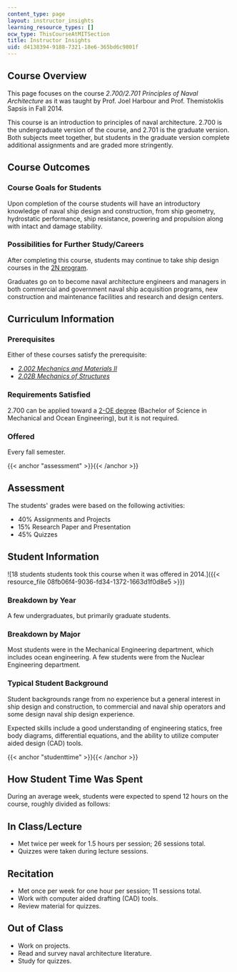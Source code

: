 ```yaml
---
content_type: page
layout: instructor_insights
learning_resource_types: []
ocw_type: ThisCourseAtMITSection
title: Instructor Insights
uid: d4138394-9188-7321-18e6-365bd6c9801f
---
```


Course Overview
---------------

This page focuses on the course _2.700/2.701 Principles of Naval Architecture_ as it was taught by Prof. Joel Harbour and Prof. Themistoklis Sapsis in Fall 2014.

This course is an introduction to principles of naval architecture. 2.700 is the undergraduate version of the course, and 2.701 is the graduate version. Both subjects meet together, but students in the graduate version complete additional assignments and are graded more stringently.

Course Outcomes
---------------

### Course Goals for Students

Upon completion of the course students will have an introductory knowledge of naval ship design and construction, from ship geometry, hydrostatic performance, ship resistance, powering and propulsion along with intact and damage stability.

### Possibilities for Further Study/Careers

After completing this course, students may continue to take ship design courses in the [2N program](https://2n.mit.edu/).

Graduates go on to become naval architecture engineers and managers in both commercial and government naval ship acquisition programs, new construction and maintenance facilities and research and design centers.

Curriculum Information
----------------------

### Prerequisites

Either of these courses satisfy the prerequisite:

*   [_2.002 Mechanics and Materials II_](/courses/2-002-mechanics-and-materials-ii-spring-2004/)
*   [_2.02B Mechanics of Structures_](http://student.mit.edu/catalog/m2a.html#2.02B)

### Requirements Satisfied

2.700 can be applied toward a [2-OE degree](http://catalog.mit.edu/degree-charts/mechanical-ocean-engineering-course-2-oe/) (Bachelor of Science in Mechanical and Ocean Engineering), but it is not required.

### Offered

Every fall semester.

{{< anchor "assessment" >}}{{< /anchor >}}

Assessment
----------

The students' grades were based on the following activities:

- 40% Assignments and Projects
- 15% Research Paper and Presentation
- 45% Quizzes

Student Information
-------------------

![18 students students took this course when it was offered in 2014.]({{< resource_file 08fb06f4-9036-fd34-1372-1663d1f0d8e5 >}})

### Breakdown by Year

A few undergraduates, but primarily graduate students.

### Breakdown by Major

Most students were in the Mechanical Engineering department, which includes ocean engineering. A few students were from the Nuclear Engineering department.

### Typical Student Background

Student backgrounds range from no experience but a general interest in ship design and construction, to commercial and naval ship operators and some design naval ship design experience.

Expected skills include a good understanding of engineering statics, free body diagrams, differential equations, and the ability to utilize computer aided design (CAD) tools.

{{< anchor "studenttime" >}}{{< /anchor >}}

How Student Time Was Spent
--------------------------

During an average week, students were expected to spend 12 hours on the course, roughly divided as follows:

In Class/Lecture
----------------

*   Met twice per week for 1.5 hours per session; 26 sessions total.
*   Quizzes were taken during lecture sessions.

Recitation
----------

*   Met once per week for one hour per session; 11 sessions total.
*   Work with computer aided drafting (CAD) tools.
*   Review material for quizzes.

Out of Class
------------

*   Work on projects.
*   Read and survey naval architecture literature.
*   Study for quizzes.